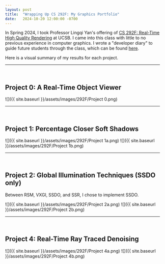 ```yaml
---
layout: post
title:  "Wrapping Up CS 292F: My Graphics Portfolio"
date:   2024-10-20 12:00:00 -0700
---
```


In Spring 2024, I took Professor Lingqi Yan's offering of [CS 292F: Real-Time High Quality Rendering](https://sites.cs.ucsb.edu/~lingqi/teaching/cs292f.html) at UCSB. I came into this class with little to no previous experience in computer graphics. I wrote a "developer diary" to guide future students through the class, which can be found [here](https://rohildshah.github.io/2024/08/09/cs-292f-survival-guide.html).

Here is a visual summary of my results for each project.

----
<br/>

## Project 0: A Real-Time Object Viewer

![]({{ site.baseurl }}/assets/images/292F/Project 0.png)

----
<br/>

## Project 1: Percentage Closer Soft Shadows

![]({{ site.baseurl }}/assets/images/292F/Project 1a.png)
![]({{ site.baseurl }}/assets/images/292F/Project 1b.png)

----
<br/>

## Project 2: Global Illumination Techniques (SSDO only)

Between RSM, VXGI, SSDO, and SSR, I chose to implement SSDO.

![]({{ site.baseurl }}/assets/images/292F/Project 2a.png)
![]({{ site.baseurl }}/assets/images/292F/Project 2b.png)

----
<br/>

## Project 4: Real-Time Ray Traced Denoising

![]({{ site.baseurl }}/assets/images/292F/Project 4a.png)
![]({{ site.baseurl }}/assets/images/292F/Project 4b.png)
